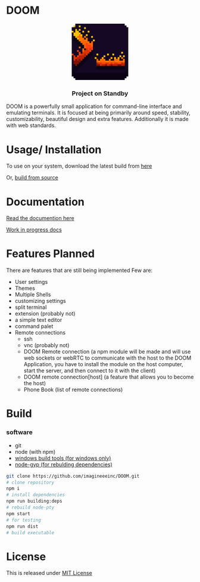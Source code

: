 # DOOM
<p align="center">
  <img src="build/icon.png" width="30%">
</p>
<h3 align="center">Project on Standby</h3>

DOOM is a powerfully small application for command-line interface and emulating terminals.
It is focused at being primarily around speed, stability, customizability, beautiful design and extra features.
Additionally it is made with web standards.

# Usage/ Installation
To use on your system, download the latest build from [here](https://github.com/imagineeeinc/DOOM/releases/latest)

Or, [build from source](#Build)

# Documentation
[Read the documention here](https://github.com/imagineeeinc/DOOM/tree/main/docs)

[Work in progress docs](https://imagineee.gitbook.io/doom/)

# Features Planned
There are features that are still being implemented
Few are:
- User settings
- Themes
- Multiple Shells
- customizing settings
- split terminal
- extension (probably not)
- a simple text editor
- command palet
- Remote connections
  - ssh
  - vnc (probably not)
  - DOOM Remote connection (a npm module will be made and will use web sockets or webRTC to communicate with the host to the DOOM Application, you have to install the module on the host computer, start the server, and then connect to it with the client)
  - DOOM remote connection[host] (a feature that allows you to become the host)
  - Phone Book (list of remote connections)

# Build
### software
- git
- node (with npm)
- [windows build tools (for windows only)](https://github.com/felixrieseberg/windows-build-tools)
- [node-gyp (for rebulding dependencies)](https://github.com/nodejs/node-gyp)
```bash
git clone https://github.com/imagineeeinc/DOOM.git
# clone repository
npm i
# install dependencies
npm run building:deps
# rebuild node-pty
npm start
# for testing
npm run dist
# build executable
```
# License
This is released under [MIT License](https://github.com/imagineeeinc/DOOM/blob/main/LICENSE)
